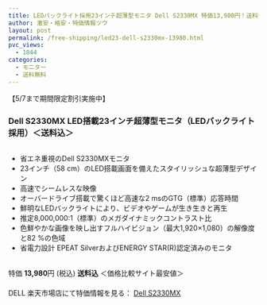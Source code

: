 ```yaml
---
title: LEDバックライト採用23インチ超薄型モニタ Dell S2330MX 特価13,980円！送料無料！
author: 激安・格安・特価情報ツウ
layout: post
permalink: /free-shipping/led23-dell-s2330mx-13980.html
pvc_views:
  - 1844
categories:
  - モニター
  - 送料無料
---
```

【5/7まで期間限定割引実施中】  


### Dell S2330MX LED搭載23インチ超薄型モニタ（LEDバックライト採用）＜送料込＞

<div class="img-bg2 img_L">
  <a href="http://hb.afl.rakuten.co.jp/hgc/0a3b180e.d24aa9b2.0a3b180f.e685e864/?pc=http%3a%2f%2fitem.rakuten.co.jp%2fdell%2fs2330mx%2f%3fscid%3daf_ich_link_img&#038;m=http%3a%2f%2fm.rakuten.co.jp%2fdell%2fi%2f10001175%2f" target="_blank"><img src="http://hbb.afl.rakuten.co.jp/hgb/?pc=http%3a%2f%2fthumbnail.image.rakuten.co.jp%2f%400_mall%2fdell%2fcabinet%2f01236997%2f02533926%2fimg58372139.jpg%3f_ex%3d128x128&#038;m=http%3a%2f%2fthumbnail.image.rakuten.co.jp%2f%400_mall%2fdell%2fcabinet%2f01236997%2f02533926%2fimg58372139.jpg" border="0" title="" alt="" /></a>
</div>

<!--more-->

  * 省エネ重視のDell S2330MXモニタ
  * 23インチ（58 cm）のLED搭載画面を備えたスタイリッシュな超薄型デザイン
  * 高速でシームレスな映像
  * オーバードライブ搭載で驚くほど高速な2 msのGTG（標準）応答時間
  * 鮮明なLEDバックライトにより、ビデオやゲームが生き生きと再生
  * 推定8,000,000:1（標準）のメガダイナミックコントラスト比
  * 色鮮やかな画像を映し出すフルハイビジョン（最大1,920×1,080）の解像度と82 %の色域
  * 省電力設計 EPEAT SilverおよびENERGY STAR(R)認定済みのモニタ

<br clear="all" />特価 <span class="tokka-price"><strong>13,980</strong></span>円 (税込) **送料込** ＜価格比較サイト最安値＞  
　　  
DELL 楽天市場店にて特価情報を見る： <a href="http://hb.afl.rakuten.co.jp/hgc/0a3b180e.d24aa9b2.0a3b180f.e685e864/?pc=http%3a%2f%2fitem.rakuten.co.jp%2fdell%2fs2330mx%2f%3fscid%3daf_ich_link_img&#038;m=http%3a%2f%2fm.rakuten.co.jp%2fdell%2fi%2f10001175%2f" target="_blank"><span class="fs150p">Dell S2330MX</span></a>